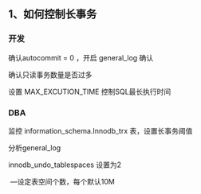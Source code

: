 ## 1、如何控制长事务

### 开发

确认autocommit = 0 ，开启 general_log 确认

确认只读事务数量是否过多

设置 MAX_EXCUTION_TIME 控制SQL最长执行时间

### DBA

监控 information_schema.Innodb_trx 表，设置长事务阈值

分析general_log

innodb_undo_tablespaces 设置为2

​	—设定表空间个数，每个默认10M



​	

